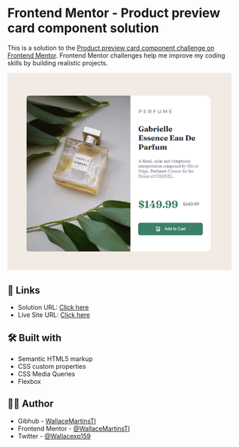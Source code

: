 # Frontend Mentor - Product preview card component solution

This is a solution to the [Product preview card component challenge on Frontend Mentor](https://www.frontendmentor.io/challenges/product-preview-card-component-GO7UmttRfa). Frontend Mentor challenges help me improve my coding skills by building realistic projects. 

![](./images/screenshot.PNG)

## 🔗 Links

- Solution URL: [Click here](https://github.com/WallaceMartinsTI/FM_product_preview_card)
- Live Site URL: [Click here](https://wallacemartinsti.github.io/FM_product_preview_card/)

## 🛠️ Built with

- Semantic HTML5 markup
- CSS custom properties
- CSS Media Queries
- Flexbox

## 👨‍💻 Author

- Gibhub - [WallaceMartinsTI](https://github.com/WallaceMartinsTI)
- Frontend Mentor - [@WallaceMartinsTI](https://www.frontendmentor.io/profile/WallaceMartinsTI)
- Twitter - [@Wallacexp159](https://twitter.com/wallacexp159)
